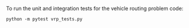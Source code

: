 To run the unit and integration tests for the vehicle routing problem code:
```
python -m pytest vrp_tests.py
```
